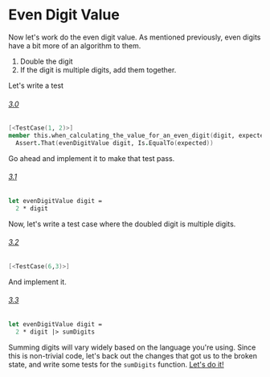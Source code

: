 # Even Digit Value

Now let's work do the even digit value. As mentioned previously, even digits have a bit more of an algorithm to them.

1. Double the digit
2. If the digit is multiple digits, add them together.

Let's write a test

###### [3.0](../../tree/step-3-0/example/LuhnKataExample)
```fsharp
[<TestCase(1, 2)>]
member this.when_calculating_the_value_for_an_even_digit(digit, expected) =
  Assert.That(evenDigitValue digit, Is.EqualTo(expected))
```

Go ahead and implement it to make that test pass.
###### [3.1](../../tree/step-3-1/example/LuhnKataExample)
```fsharp
let evenDigitValue digit =
  2 * digit
```

Now, let's write a test case where the doubled digit is multiple digits.
###### [3.2](../../tree/step-3-2/example/LuhnKataExample)
```fsharp
[<TestCase(6,3)>]
```

And implement it.

###### [3.3](../../tree/step-3-3/example/LuhnCheckerExample)
```fsharp
let evenDigitValue digit =
  2 * digit |> sumDigits
```

Summing digits will vary widely based on the language you're using. Since this is non-trivial code, let's back out the changes that got us to the broken state, and write some tests for the `sumDigits` function. [Let's do it!](step-4.md)

